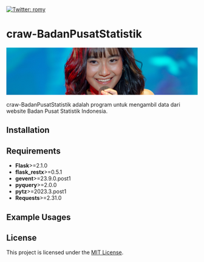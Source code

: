[![Twitter: romy](https://img.shields.io/twitter/follow/RomySihananda)](https://twitter.com/RomySihananda)

# craw-BadanPusatStatistik

![](https://raw.githubusercontent.com/RomySaputraSihananda/RomySaputraSihananda/main/images/frecrop.jpeg)

craw-BadanPusatStatistik adalah program untuk mengambil data dari website Badan Pusat Statistik Indonesia.

## Installation

## Requirements

- **Flask**>=2.1.0
- **flask_restx**>=0.5.1
- **gevent**>=23.9.0.post1
- **pyquery**>=2.0.0
- **pytz**>=2023.3.post1
- **Requests**>=2.31.0

## Example Usages

## License

This project is licensed under the [MIT License](LICENSE).
